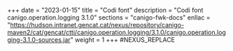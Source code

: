 +++
date        = "2023-01-15"
title       = "Codi font"
description = "Codi font canigo.operation.logging 3.1.0"
sections    = "canigo-fwk-docs"
enllac		= "https://hudson.intranet.gencat.cat/nexus/repository/canigo-maven2/cat/gencat/ctti/canigo.operation.logging/3.1.0/canigo.operation.logging-3.1.0-sources.jar"
weight		= 1
+++
#NEXUS_REPLACE